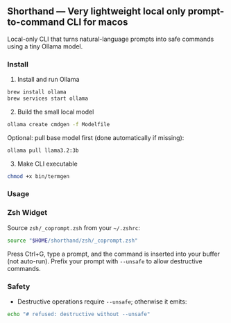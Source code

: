 ## Shorthand — Very lightweight local only prompt-to-command CLI for macos

Local-only CLI that turns natural-language prompts into safe commands using a tiny Ollama model.

### Install

1) Install and run Ollama

```sh
brew install ollama
brew services start ollama
```

2) Build the small local model

```sh
ollama create cmdgen -f Modelfile
```

Optional: pull base model first (done automatically if missing):

```sh
ollama pull llama3.2:3b
```

3) Make CLI executable

```sh
chmod +x bin/termgen
```

### Usage

### Zsh Widget

Source `zsh/_coprompt.zsh` from your `~/.zshrc`:

```sh
source "$HOME/shorthand/zsh/_coprompt.zsh"
```

Press Ctrl+G, type a prompt, and the command is inserted into your buffer (not auto-run). Prefix your prompt with `--unsafe` to allow destructive commands.

### Safety

- Destructive operations require `--unsafe`; otherwise it emits:

```sh
echo "# refused: destructive without --unsafe"
```
